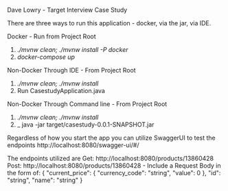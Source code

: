 Dave Lowry - Target Interview Case Study


There are three ways to run this application - docker, via the jar, via IDE.

Docker - Run from Project Root
1. _./mvnw clean; ./mvnw install -P docker_
2. _docker-compose up_

Non-Docker Through IDE - From Project Root
1. _./mvnw clean; ./mvnw install_
2. Run CasestudyApplication.java

Non-Docker Through Command line - From Project Root
1. _./mvnw clean; ./mvnw install_
2. _ java -jar target/casestudy-0.0.1-SNAPSHOT.jar

Regardless of how you start the app you can utilize SwaggerUI to test the endpoints
http://localhost:8080/swagger-ui/#/

The endpoints utilized are 
Get: http://localhost:8080/products/13860428
Post: http://localhost:8080/products/13860428
     - Include a Request Body in the form of:
    {
        "current_price": {
            "currency_code": "string",
            "value": 0
        },
        "id": "string",
        "name": "string"
    }